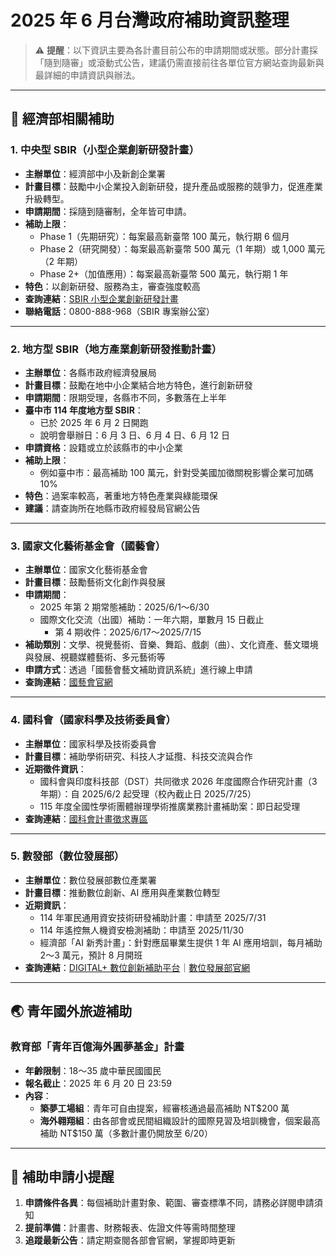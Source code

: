 # 2025 年 6 月台灣政府補助資訊整理

> ⚠️ **提醒**：以下資訊主要為各計畫目前公布的申請期間或狀態。部分計畫採「隨到隨審」或滾動式公告，建議仍需直接前往各單位官方網站查詢最新與最詳細的申請資訊與辦法。

---

## 🔧 經濟部相關補助

### 1. 中央型 SBIR（小型企業創新研發計畫）
- **主辦單位**：經濟部中小及新創企業署  
- **計畫目標**：鼓勵中小企業投入創新研發，提升產品或服務的競爭力，促進產業升級轉型。  
- **申請期間**：採隨到隨審制，全年皆可申請。  
- **補助上限**：
  - Phase 1（先期研究）：每案最高新臺幣 100 萬元，執行期 6 個月  
  - Phase 2（研究開發）：每案最高新臺幣 500 萬元（1 年期）或 1,000 萬元（2 年期）  
  - Phase 2+（加值應用）：每案最高新臺幣 500 萬元，執行期 1 年  
- **特色**：以創新研發、服務為主，審查強度較高  
- **查詢連結**：[SBIR 小型企業創新研發計畫](https://www.sbir.org.tw)  
- **聯絡電話**：0800-888-968（SBIR 專案辦公室）

---

### 2. 地方型 SBIR（地方產業創新研發推動計畫）
- **主辦單位**：各縣市政府經濟發展局  
- **計畫目標**：鼓勵在地中小企業結合地方特色，進行創新研發  
- **申請期間**：限期受理，各縣市不同，多數落在上半年  
- **臺中市 114 年度地方型 SBIR**：
  - 已於 2025 年 6 月 2 日開跑  
  - 說明會舉辦日：6 月 3 日、6 月 4 日、6 月 12 日  
- **申請資格**：設籍或立於該縣市的中小企業  
- **補助上限**：
  - 例如臺中市：最高補助 100 萬元，針對受美國加徵關稅影響企業可加碼 10%  
- **特色**：過案率較高，著重地方特色產業與綠能環保  
- **建議**：請查詢所在地縣市政府經發局官網公告

---

### 3. 國家文化藝術基金會（國藝會）

- **主辦單位**：國家文化藝術基金會  
- **計畫目標**：鼓勵藝術文化創作與發展  
- **申請期間**：
  - 2025 年第 2 期常態補助：2025/6/1～6/30  
  - 國際文化交流（出國）補助：一年六期，單數月 15 日截止  
    - 第 4 期收件：2025/6/17～2025/7/15  
- **補助類別**：文學、視覺藝術、音樂、舞蹈、戲劇（曲）、文化資產、藝文環境與發展、視聽媒體藝術、多元藝術等  
- **申請方式**：透過「國藝會藝文補助資訊系統」進行線上申請  
- **查詢連結**：[國藝會官網](https://www.ncafroc.org.tw)

---

### 4. 國科會（國家科學及技術委員會）

- **主辦單位**：國家科學及技術委員會  
- **計畫目標**：補助學術研究、科技人才延攬、科技交流與合作  
- **近期徵件資訊**：
  - 國科會與印度科技部（DST）共同徵求 2026 年度國際合作研究計畫（3 年期）：自 2025/6/2 起受理（校內截止日 2025/7/25）  
  - 115 年度全國性學術團體辦理學術推廣業務計畫補助案：即日起受理  
- **查詢連結**：[國科會計畫徵求專區](https://www.nstc.gov.tw)

---

### 5. 數發部（數位發展部）

- **主辦單位**：數位發展部數位產業署  
- **計畫目標**：推動數位創新、AI 應用與產業數位轉型  
- **近期資訊**：
  - 114 年軍民通用資安技術研發補助計畫：申請至 2025/7/31  
  - 114 年遙控無人機資安檢測補助：申請至 2025/11/30  
  - 經濟部「AI 新秀計畫」：針對應屆畢業生提供 1 年 AI 應用培訓，每月補助 2～3 萬元，預計 8 月開班  
- **查詢連結**：[DIGITAL+ 數位創新補助平台](https://digital.ntpc.gov.tw)｜[數位發展部官網](https://moda.gov.tw)

---

## 🌏 青年國外旅遊補助

### 教育部「青年百億海外圓夢基金」計畫
- **年齡限制**：18～35 歲中華民國國民  
- **報名截止**：2025 年 6 月 20 日 23:59  
- **內容**：
  - **築夢工場組**：青年可自由提案，經審核通過最高補助 NT$200 萬  
  - **海外翱翔組**：由各部會或民間組織設計的國際見習及培訓機會，個案最高補助 NT$150 萬（多數計畫仍開放至 6/20）

---

## 📌 補助申請小提醒

1. **申請條件各異**：每個補助計畫對象、範圍、審查標準不同，請務必詳閱申請須知  
2. **提前準備**：計畫書、財務報表、佐證文件等需時間整理  
3. **追蹤最新公告**：請定期查閱各部會官網，掌握即時更新
